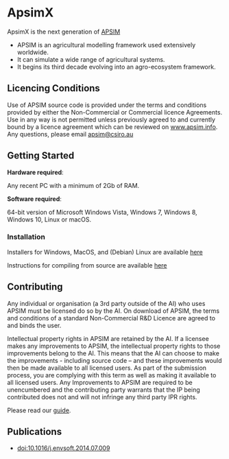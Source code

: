 # ApsimX

ApsimX is the next generation of [APSIM](http://www.apsim.info)

* APSIM is an agricultural modelling framework used extensively worldwide.
* It can simulate a wide range of agricultural systems.
* It begins its third decade evolving into an agro-ecosystem framework.

## Licencing Conditions

Use of APSIM source code is provided under the terms and conditions provided by either the Non-Commercial or Commercial licence Agreements.  Use in any way is not permitted unless previously agreed to and currently bound by a licence agreement which can be reviewed on www.apsim.info. Any questions, please email apsim@csiro.au 

## Getting Started

**Hardware required**: 

Any recent PC with a minimum of 2Gb of RAM.

**Software required**:

64-bit version of Microsoft Windows Vista, Windows 7, Windows 8, Windows 10, Linux or macOS.

### Installation

Installers for Windows, MacOS, and (Debian) Linux are available [here](http://apsimdev.apsim.info/APSIM.Registration.Portal/Main.aspx)

Instructions for compiling from source are available [here](https://apsimnextgeneration.netlify.app/development/contribute/compile/)

## Contributing

Any individual or organisation (a 3rd party outside of the AI) who uses APSIM must be licensed do so by the AI. On download of APSIM, the terms and conditions of a standard Non-Commercial R&D Licence are agreed to and binds the user.

Intellectual property rights in APSIM are retained by the AI. If a licensee makes any improvements to APSIM, the intellectual property rights to those improvements belong to the AI. This means that the AI can choose to make the improvements - including source code – and these improvements would then be made available to all licensed users. As part of the submission process, you are complying with this term as well as making it available to all licensed users. Any Improvements to APSIM are required to be unencumbered and the contributing party warrants that the IP being contributed does not and will not infringe any third party IPR rights.

Please read our [guide](https://apsimnextgeneration.netlify.com/development/contribute/).

## Publications 

* [doi:10.1016/j.envsoft.2014.07.009](http://dx.doi.org/10.1016/j.envsoft.2014.07.009)
